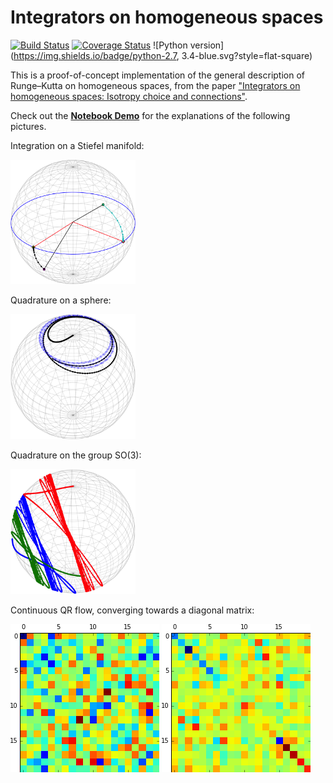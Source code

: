 # Integrators on homogeneous spaces

[![Build Status](https://img.shields.io/travis/olivierverdier/homogint/master.svg?style=flat-square)](https://travis-ci.org/olivierverdier/homogint)
[![Coverage Status](https://img.shields.io/coveralls/olivierverdier/homogint/master.svg?style=flat-square)](https://coveralls.io/r/olivierverdier/homogint?branch=master)
![Python version](https://img.shields.io/badge/python-2.7, 3.4-blue.svg?style=flat-square)

This is a proof-of-concept implementation of the general description of Runge–Kutta on homogeneous spaces, from the paper ["Integrators on homogeneous spaces: Isotropy choice and connections"](http://arxiv.org/abs/1402.6981).

Check out the **[Notebook Demo](http://nbviewer.ipython.org/2e2e4bf69d02872ba2f0)** for the explanations of the following pictures.

Integration on a Stiefel manifold:

<img alt="oja" src="https://raw.githubusercontent.com/olivierverdier/homogint/master/img/oja.png" width="200px"/>

Quadrature on a sphere:

<img alt="quad" src="https://raw.githubusercontent.com/olivierverdier/homogint/master/img/quad.png" width="200px"/>

Quadrature on the group SO(3):

<img alt="so3quda" src="https://raw.githubusercontent.com/olivierverdier/homogint/master/img/so3quad.png" width="200px"/>

Continuous QR flow, converging towards a diagonal matrix:

![matinit](https://raw.githubusercontent.com/olivierverdier/homogint/master/img/matinit.png) ![matfinal](https://raw.githubusercontent.com/olivierverdier/homogint/master/img/matfinal.png)


